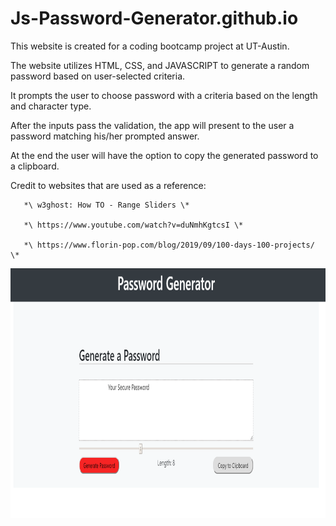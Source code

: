 # Js-Password-Generator.github.io

This website is created for a coding bootcamp project at UT-Austin.

The website utilizes HTML, CSS, and JAVASCRIPT to generate a random password based on user-selected criteria.

It prompts the user to choose password with a criteria based on the length and character type.

After the inputs pass the validation, the app will present to the user a password matching his/her prompted answer.

At the end the user will have the option to copy the generated password to a clipboard.

Credit to websites that are used as a reference:

       *\ w3ghost: How TO - Range Sliders \*

       *\ https://www.youtube.com/watch?v=duNmhKgtcsI \*

       *\ https://www.florin-pop.com/blog/2019/09/100-days-100-projects/ \*



<img src="./Assets/ScreenShot.PNG" height="400" alt="Screenshot"/>
